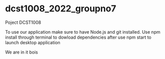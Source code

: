 # dcst1008_2022_groupno7

Poject DCST1008

To use our application make sure to have Node.js and git installed.
Use npm install through terminal to dowload dependencies
after use npm start to launch desktop application

We are in it bois